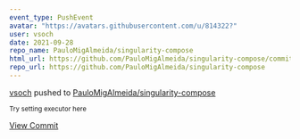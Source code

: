 ```yaml
---
event_type: PushEvent
avatar: "https://avatars.githubusercontent.com/u/814322?"
user: vsoch
date: 2021-09-28
repo_name: PauloMigAlmeida/singularity-compose
html_url: https://github.com/PauloMigAlmeida/singularity-compose/commit/ace755c528916809b60f90c7da676a757d42a0a9
repo_url: https://github.com/PauloMigAlmeida/singularity-compose
---
```


<a href='https://github.com/vsoch' target='_blank'>vsoch</a> pushed to <a href='https://github.com/PauloMigAlmeida/singularity-compose' target='_blank'>PauloMigAlmeida/singularity-compose</a>

<small>Try setting executor here</small>

<a href='https://github.com/PauloMigAlmeida/singularity-compose/commit/ace755c528916809b60f90c7da676a757d42a0a9' target='_blank'>View Commit</a>